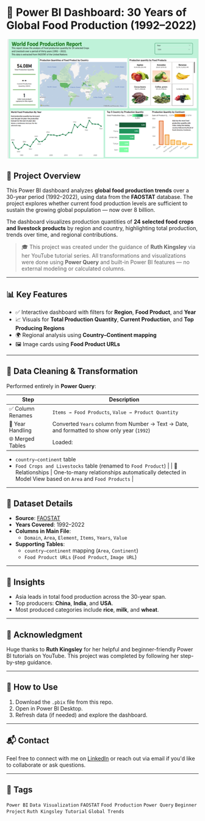 # 🌾 Power BI Dashboard: 30 Years of Global Food Production (1992–2022)

![Dashboard Screenshot](./Screenshot.png) 

## 📌 Project Overview

This Power BI dashboard analyzes **global food production trends** over a 30-year period (1992–2022), using data from the **FAOSTAT** database. The project explores whether current food production levels are sufficient to sustain the growing global population — now over 8 billion.

The dashboard visualizes production quantities of **24 selected food crops and livestock products** by region and country, highlighting total production, trends over time, and regional contributions.

> 🎓 This project was created under the guidance of **Ruth Kingsley** via her YouTube tutorial series. All transformations and visualizations were done using **Power Query** and built-in Power BI features — no external modeling or calculated columns.

---

## 📊 Key Features

- ✅ Interactive dashboard with filters for **Region**, **Food Product**, and **Year**
- 📈 Visuals for **Total Production Quantity**, **Current Production**, and **Top Producing Regions**
- 🌍 Regional analysis using **Country–Continent mapping**
- 🖼️ Image cards using **Food Product URLs**

---

## 🧹 Data Cleaning & Transformation

Performed entirely in **Power Query**:

| Step | Description |
|------|-------------|
| ✅ Column Renames | `Items → Food Products`, `Value → Product Quantity` |
| 📆 Year Handling | Converted `Years` column from Number → Text → Date, and formatted to show only year (`1992`) |
| 🌐 Merged Tables | Loaded:  
   - `country–continent` table  
   - `Food Crops and Livestocks` table (renamed to `Food Product`) |
| 🔗 Relationships | One-to-many relationships automatically detected in Model View based on `Area` and `Food Products` |

---

## 📁 Dataset Details

- **Source**: [FAOSTAT](https://www.fao.org/faostat)
- **Years Covered**: 1992–2022
- **Columns in Main File**:
  - `Domain`, `Area`, `Element`, `Items`, `Years`, `Value`
- **Supporting Tables**:
  - `country–continent` mapping (`Area`, `Continent`)
  - `Food Product URLs` (`Food Product`, `Image URL`)

---

## 🧠 Insights

- Asia leads in total food production across the 30-year span.
- Top producers: **China**, **India**, and **USA**.
- Most produced categories include **rice**, **milk**, and **wheat**.

---

## 🙏 Acknowledgment

Huge thanks to **Ruth Kingsley** for her helpful and beginner-friendly Power BI tutorials on YouTube. This project was completed by following her step-by-step guidance.

---

## 📂 How to Use

1. Download the `.pbix` file from this repo.
2. Open in Power BI Desktop.
3. Refresh data (if needed) and explore the dashboard.

---

## 📬 Contact

Feel free to connect with me on [LinkedIn](https://www.linkedin.com/in/roshni-kumari2002/) or reach out via email if you'd like to collaborate or ask questions.

---

## 📌 Tags

`Power BI` `Data Visualization` `FAOSTAT` `Food Production` `Power Query` `Beginner Project` `Ruth Kingsley Tutorial` `Global Trends`


